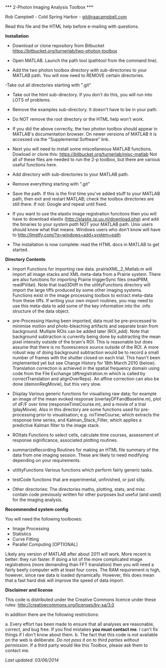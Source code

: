 
*** 2-Photon Imaging Analysis Toolbox ***

Rob Campbell - Cold Spring Harbor - git@raacampbell.com


Read this file and the HTML help before e-mailing with questions. 



**Installation**


- Download or clone repository from Bitbucket https://bitbucket.org/turnerlab/two-photon-toolbox

- Open MATLAB. Launch the path tool (pathtool from the command line). 

- Add the two photon toolbox directory *with* sub-directories to your MATLAB path. You will now need to REMOVE certain directories.

-Take out all directories starting with ".git"
- Take out the html sub-directory. If you don't do this, you will run into LOTS of problems. 
- Remove the examples sub-directory. It doesn't have to be in your path. 
- Do NOT remove the root directory or the HTML help won't work. 

- If you did the above correctly, the two photon toolbox should appear in MATLAB's documentation browser. On newer versions of MATLAB it is accessed via the "Supplemental Software" link. 

- Next you will need to install some miscellaneous MATLAB functions. Dowload or clone this: https://bitbucket.org/turnerlab/misc-matlab Not all of these files are needed to run the 2-p toolbox, but there are various useful functions here. 

- Add directory *with* sub-directories to your MATLAB path. 

- Remove everything starting with ".git"

- Save the path. If this is the first time you've added stuff to your MATLAB path, then exit and restart MATLAB; check the toolbox directories are still there. If not: Google and repeat until fixed. 

- If you want to use the elastix image registration functions then you will have to download elastix (http://elastix.isi.uu.nl/download.php) and add the binaries to your *system path* NOT your MATLAB path. Unix users should know what that means. Windows users who don't know will have to http://lmgtfy.com/?q=windows+add+system+path

- The installation is now complete: read the HTML docs in MATLAB to get started. 





**Directory Contents**

* Import
Functions for importing raw data. prairieXML_2_Matlab.m
will import all image stacks and XML meta-data from a Prairie
system. There are also functions for importing Prairie triggerSync
files (readPRM, readPVdat). Note that load3Dtiff in the
utilityFunctions directory will import the large tiffs produced by
some other imaging systems. Functions exist in the image processing
toolbox to extract meta-data from these tiffs. If writing your own
import routines, you may need to use this meta-data to add some of the
key information into the .info structure of the data object. 

* pre-Processing 
Having been imported, data must be pre-processed to
minimise motion and photo-bleaching artifacts and separate brain from
background. Multiple ROIs can be added later (ROI_add). Note that
background subtraction is currently being done by subtracting the mean
pixel intensity outside of the brain's ROI. This is reasonable but
does assume that there is no fluorescence source outside of the ROI. A
more robust way of doing background subtraction would be to record a
small number of frames with the shutter closed on each trial. This
hasn't been implemented yet but see Change History for 18th March 2010
(below). Translation correction is achieved in the spatial frequency
domain using code from the File Exchange (dftregistration.m which is
called by correctTranslation and alignOverReps). An affine correction
can also be done (demonRegMovie), but this very slow.

* Display
Various generic functions for visualising raw data; for
example an image of the mean evoked response (overlayDFFandBaseline.m),
plot of dF/F over time (responseTimeCourse.m), and a movie of a trial
(playMovie). Also in this directory are some functions used for
pre-processing prior to visualisation;  e.g. roiTimeCourse, which
extracts the response time series, and Kalman_Stack_Filter, which
applies a predictive Kalman filter to the image stack. 

* ROItats
Functions to select cells, calculate time courses,
assessment of response significance, associated plotting routines. 

* summarizeRecording
Routines for making an HTML file summary of the data from one imaging 
session. These are likely to need modifying depending on your requirements. 

* utilityFunctions
Various functions which perform fairly generic tasks.

* testCode
functions that are experimental, unfinished, or just silly. 

* Other directories:
The directories maths, plotting, stats, and misc contain code
previously written for other purposes but useful (and used) for the
imaging analysis. 




**Recommended system config**

You will need the following toolboxes:
- Image Processing
- Statistics
- Curve Fitting
- Parallel Computing [OPTIONAL]

Likely any version of MATLAB after about 2011 will work. More recent is better: they run faster. If doing a lot of the more complicated image registrations (more demanding than FFT translation) then you will need a fairly beefy computer with at least four cores. The RAM requirement is high, however, since raw data is loaded dynamically. However, this does mean that a fast hard disk will improve the speed of data import. 




**Disclaimer and license**

This code is distributed under the Creative Commons licence under these rules: http://creativecommons.org/licenses/by-sa/3.0 

In addition there are the following restrictions:

a. Every effort has been made to ensure that all analyses are reasonable, correct, and bug free. If you find mistakes **you must contact me**. I can't fix things if I don't know about them. 
b. The fact that this code is not available on the web is deliberate. *Do not pass it on to third parties without permission.* If a third party would like this Toolbox, please ask them to contact me. 




*Last updated: 03/06/2014*

